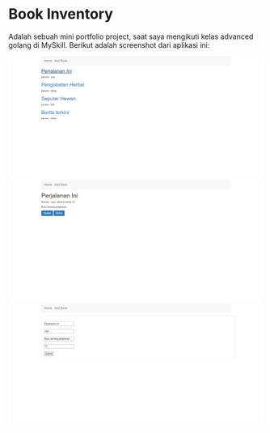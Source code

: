 # Book Inventory

Adalah sebuah mini portfolio project, saat saya mengikuti kelas advanced golang di MySkill.
Berikut adalah screenshot dari aplikasi ini:

![Screenshot](screenshot/ss1.png)
![Screenshot](screenshot/ss2.png)
![Screenshot](screenshot/ss3.png)
